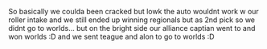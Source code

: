 So basically we coulda been cracked but lowk the auto wouldnt work w our roller intake and we still ended up winning regionals but as 2nd pick so we didnt go to worlds... but on the bright side our alliance captian went to and won worlds :D and we sent teague and alon to go to worlds :D